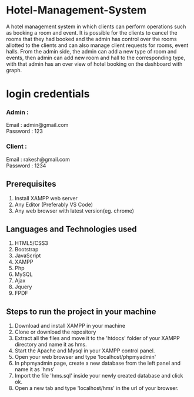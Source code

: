 # Hotel-Management-System

 A hotel management system in which clients can perform operations such as booking a room and event. It is possible for the clients to cancel the rooms that they had booked and the admin has control over the rooms allotted to the clients and can also manage client requests for rooms, event halls. From the admin side, the admin can add a new type of room and events, then admin can add new room and hall to the corresponding type, with that admin has an over view of hotel booking on the dashboard with graph.

<h1>login credentials</h1>
 <h3>Admin :</h3>
   <p>Email : admin@gmail.com<br>Password : 123</p>
 <h3>Client :</h3>
   <p>Email : rakesh@gmail.com<br>Password : 1234</p>

## Prerequisites
1. Install XAMPP web server
2. Any Editor (Preferably VS Code)
3. Any web browser with latest version(eg. chrome)

## Languages and Technologies used
1. HTML5/CSS3
2. Bootstrap
3. JavaScript
4. XAMPP
5. Php
6. MySQL
7. Ajax
8. Jquery
9. FPDF

## Steps to run the project in your machine
1. Download and install XAMPP in your machine
2. Clone or download the repository
3. Extract all the files and move it to the 'htdocs' folder of your XAMPP directory and name it as hms.
4. Start the Apache and Mysql in your XAMPP control panel.
5. Open your web browser and type 'localhost/phpmyadmin'
6. In phpmyadmin page, create a new database from the left panel and name it as 'hms'
7. Import the file 'hms.sql' inside your newly created database and click ok.
8. Open a new tab and type 'localhost/hms' in the url of your browser.

